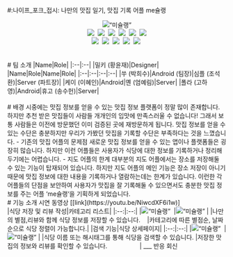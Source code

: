  #:나이프_포크_접시: 나만의 맛집 일기, 맛집  기록 어플 me슐랭
<div align=center>
  <img width=“266” alt=“미슐랭” src=”
https://user-images.githubusercontent.com/83093525/156397092-3f29a231-0989-4232-8154-93f97fdff213.png
“>
</div>
<div align=center>
    <img src=”
https://img.shields.io/badge/Kotlin-7F52FF?style=flat-square&logo=Kotlin&logoColor=white
“/></a>&nbsp;
    <img src=”
https://img.shields.io/badge/Java-007396?style=flat-square&logo=Java&logoColor=white”/></a>&nbsp;
    <img src=“https://img.shields.io/badge/Android-3DDC84?style=flat-square&logo=Android&logoColor=white”/></a>&nbsp;
    <img src=“https://img.shields.io/badge/Spring Boot-6DB33F?style=flat-square&logo=Spring Boot&logoColor=white”/></a>&nbsp;
    <img src=“https://img.shields.io/badge/Gradle-02303A?style=flat-square&logo=Gradle&logoColor=white”></a>&nbsp;
    <img src=“https://img.shields.io/badge/MySQL-4479A1?style=flat-square&logo=MySQL&logoColor=white”/></a></br>
    <img src=“https://img.shields.io/badge/AWS-232F3E?style=flat-square&logo=Amazon AWS&logoColor=white”/></a>&nbsp;
    <img src=“https://img.shields.io/badge/Redis-%23DD0031.svg?style=flat-square&logo=Redis&logoColor=white”></a>&nbsp;
    <img src=“https://img.shields.io/badge/Figma-%23F24E1E.svg?style=flat-square&logo=Figma&logoColor=white”</a>&nbsp;
    <img src=“https://img.shields.io/badge/Ubuntu-E95420?style=flat-square&logo=Ubuntu&logoColor=white”</a>&nbsp;
    <img src=“https://img.shields.io/badge/Nginx-%23009639.svg?style=flat-square&logo=Nginx&logoColor=white”</a>&nbsp;
</div>
<br>
<br>
# 팀 소개
|Name|Role|
|:--|:--|
|밀키 (황윤재)|Designer|
<br>
|Name|Role|Name|Role|
|:--|:--|:--|:--|
|쑤 (박희수)|Android (팀장)|심플 (조석환)|Server (파트장)|
|케이 (이혜인)|Android|옌 (엄예림)|Server|
|폴라 (고하영)|Android|휴고 (송수헌)|Server|
<br>
<br>
# 배경
 시중에는 맛집 정보를 얻을 수 있는 맛집 정보 플랫폼이 정말 많이 존재합니다.  하지만 추천 받은 맛집들이 사람들 개개인의 입맛에 만족스러울 수 없습니다!  그래서 보통 사람들은 이전에 방문했던 이미 검증된 곳에 재방문하게 됩니다.  맛집 정보를 얻을 수 있는 수단은 충분하지만 우리가 가봤던 맛집을 기록할 수단은 부족하다는 것을 느꼈습니다.
 - 기존의 맛집 어플의 문제점
 새로운 맛집 정보를 얻을 수 있는 앱이나 플랫폼들은 굉장히 많습니다. 하지만 이런 어플들은 사용자가 식당에 대한 정보를 기록하거나 정리해두기에는 어렵습니다.
 - 지도 어플의 한계
대부분의 지도 어플에서는 장소를 저장해둘 수 있는 기능이 탑재되어 있습니다. 하지만 지도 어플의 메인 기능은 장소 저장이 아니기 때문에 맛집 정보에 대한 내용을 기록하거나 열람하는데는 한계가 있습니다.
이런한 각 어플들의 단점을 보안하여 사용자가 맛집을 잘 기록해둘 수 있으면서도 충분한 맛집 정보를 주는 어플 ‘me슐랭‘을 기획하게 되었습니다.
<br>
# 기능 소개
시연 동영상 [[link](https://youtu.be/NiwcdXF6i1w)]
<br>
|식당 저장 및 리뷰 작성|카테고리 리스트|
|:--:|:--:|
|<img width=“266" alt=“미슐랭” src=”
https://user-images.githubusercontent.com/83093525/156397618-0072f024-aa77-45ba-b3d2-31702c2197ef.png
“>&nbsp; |<img width=“266” alt=“미슐랭” src=
https://user-images.githubusercontent.com/83093525/156397731-670f88c2-82ac-49a0-95ad-ae7ac3e0bb7a.png
>&nbsp;|
|나만의 별점,리뷰와 함께 식당 정보를 저장할 수 있습니다.&nbsp;&nbsp;&nbsp;&nbsp;|카테고리에 따른 별점순, 날짜순으로 식당 정렬이 가능합니다.|
|검색 기능|식당 상세페이지|
|:--:|:--:|
|<img width=“266” alt=“미슐랭” src=
https://user-images.githubusercontent.com/83093525/156398071-26066ea7-5673-4151-86c3-0f1d25016efa.png
>&nbsp; |<img width=“266” alt=“미슐랭” src=
https://user-images.githubusercontent.com/83093525/156398149-7cf7488e-a37c-4349-837d-c9db023c111e.png
>&nbsp;|
|식당 이름 또는 해시태그를 통해 식당을 검색할 수 있습니다. |저장한 맛집의 정보와 리뷰를 확인할 수 있습니다.&nbsp;&nbsp;&nbsp;&nbsp;&nbsp;&nbsp;&nbsp;&nbsp;&nbsp;&nbsp;&nbsp;&nbsp;&nbsp;&nbsp;&nbsp;&nbsp;&nbsp;&nbsp;&nbsp;|
___
반응
회신











